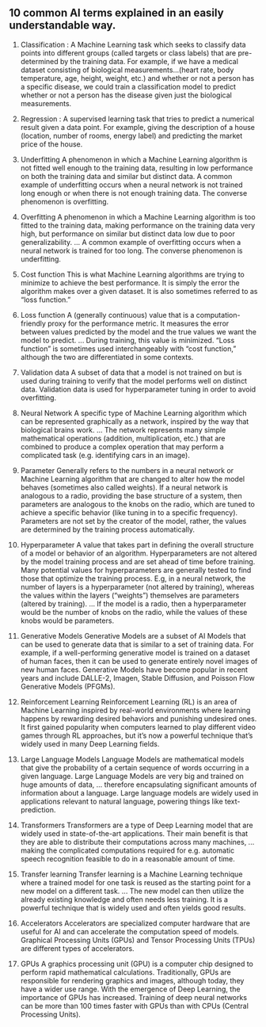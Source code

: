 ## 10 common AI terms explained in an easily understandable way.

1. Classification : 
A Machine Learning task which seeks to classify data points into different groups (called targets or class labels) that are pre-determined by the training data. For example, if we have a medical dataset consisting of biological measurements...(heart rate, body temperature, age, height, weight, etc.) and whether or not a person has a specific disease, we could train a classification model to predict whether or not a person has the disease given just the biological measurements.

2. Regression :
A supervised learning task that tries to predict a numerical result given a data point. For example, giving the description of a house (location, number of rooms, energy label) and predicting the market price of the house.

3. Underfitting
A phenomenon in which a Machine Learning algorithm is not fitted well enough to the training data, resulting in low performance on both the training data and similar but distinct data. A common example of underfitting occurs when a neural network is not trained long enough or when there is not enough training data. The converse phenomenon is overfitting.

4. Overfitting
A phenomenon in which a Machine Learning algorithm is too fitted to the training data, making performance on the training data very high, but performance on similar but distinct data low due to poor generalizability. ... A common example of overfitting occurs when a neural network is trained for too long. The converse phenomenon is underfitting.

5. Cost function
This is what Machine Learning algorithms are trying to minimize to achieve the best performance. It is simply the error the algorithm makes over a given dataset. It is also sometimes referred to as “loss function.”

6. Loss function
A (generally continuous) value that is a computation-friendly proxy for the performance metric. It measures the error between values predicted by the model and the true values we want the model to predict. ... During training, this value is minimized. “Loss function” is sometimes used interchangeably with “cost function,” although the two are differentiated in some contexts.

7. Validation data
A subset of data that a model is not trained on but is used during training to verify that the model performs well on distinct data. Validation data is used for hyperparameter tuning in order to avoid overfitting. 

8. Neural Network
A specific type of Machine Learning algorithm which can be represented graphically as a network, inspired by the way that biological brains work. ... The network represents many simple mathematical operations (addition, multiplication, etc.) that are combined to produce a complex operation that may perform a complicated task (e.g. identifying cars in an image).

9. Parameter
Generally refers to the numbers in a neural network or Machine Learning algorithm that are changed to alter how the model behaves (sometimes also called weights). If a neural network is analogous to a radio, providing the base structure of a system, then parameters are analogous to the knobs on the radio, which are tuned to achieve a specific behavior (like tuning in to a specific frequency). Parameters are not set by the creator of the model, rather, the values are determined by the training process automatically.

10. Hyperparameter
A value that takes part in defining the overall structure of a model or behavior of an algorithm. Hyperparameters are not altered by the model training process and are set ahead of time before training. Many potential values for hyperparameters are generally tested to find those that optimize the training process. E.g, in a neural network, the number of layers is a hyperparameter (not altered by training), whereas the values within the layers (“weights”) themselves are parameters (altered by training). ... If the model is a radio, then a hyperparameter would be the number of knobs on the radio, while the values of these knobs would be parameters.

11. Generative Models
Generative Models are a subset of AI Models that can be used to generate data that is similar to a set of training data. For example, if a well-performing generative model is trained on a dataset of human faces, then it can be used to generate entirely novel images of new human faces. Generative Models have become popular in recent years and include DALLE-2, Imagen, Stable Diffusion, and Poisson Flow Generative Models (PFGMs).

12. Reinforcement Learning
Reinforcement Learning (RL) is an area of Machine Learning inspired by real-world environments where learning happens by rewarding desired behaviors and punishing undesired ones. It first gained popularity when computers learned to play different video games through RL approaches, but it’s now a powerful technique that’s widely used in many Deep Learning fields.

13. Large Language Models
Language Models are mathematical models that give the probability of a certain sequence of words occurring in a given language. Large Language Models are very big and trained on huge amounts of data, ... therefore encapsulating significant amounts of information about a language. Large language models are widely used in applications relevant to natural language, powering things like text-prediction.

14. Transformers
Transformers are a type of Deep Learning model that are widely used in state-of-the-art applications. Their main benefit is that they are able to distribute their computations across many machines, ... making the complicated computations required for e.g. automatic speech recognition feasible to do in a reasonable amount of time.

15. Transfer learning
Transfer learning is a Machine Learning technique where a trained model for one task is reused as the starting point for a new model on a different task. ... The new model can then utilize the already existing knowledge and often needs less training. It is a powerful technique that is widely used and often yields good results.

16. Accelerators
Accelerators are specialized computer hardware that are useful for AI and can accelerate the computation speed of models. Graphical Processing Units (GPUs) and Tensor Processing Units (TPUs) are different types of accelerators.

17. GPUs
A graphics processing unit (GPU) is a computer chip designed to perform rapid mathematical calculations. Traditionally, GPUs are responsible for rendering graphics and images, although today, they have a wider use range. With the emergence of Deep Learning, the importance of GPUs has increased. Training of deep neural networks can be more than 100 times faster with GPUs than with CPUs (Central Processing Units).
